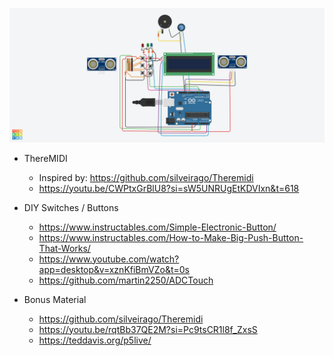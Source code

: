 ![diagram](https://github.com/jimf99/jimf99.github.io/blob/main/Arduino-ThereMIDI/JimF99-Theremin%202a.png)

* ThereMIDI
  * Inspired by: https://github.com/silveirago/Theremidi
  * https://youtu.be/CWPtxGrBlU8?si=sW5UNRUgEtKDVIxn&t=618

* DIY Switches / Buttons
  * https://www.instructables.com/Simple-Electronic-Button/
  * https://www.instructables.com/How-to-Make-Big-Push-Button-That-Works/
  * https://www.youtube.com/watch?app=desktop&v=xznKfiBmVZo&t=0s
  * https://github.com/martin2250/ADCTouch
  
 * Bonus Material
   * https://github.com/silveirago/Theremidi 
   * https://youtu.be/rqtBb37QE2M?si=Pc9tsCR1l8f_ZxsS
   * https://teddavis.org/p5live/
